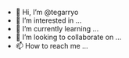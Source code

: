 - 👋 Hi, I’m @tegarryo
- 👀 I’m interested in ...
- 🌱 I’m currently learning ...
- 💞️ I’m looking to collaborate on ...
- 📫 How to reach me ...

<!---
tegarryo/tegarryo is a ✨ special ✨ repository because its `README.md` (this file) appears on your GitHub profile.
You can click the Preview link to take a look at your changes.
--->
